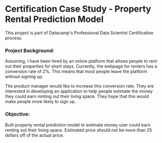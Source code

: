 # Certification Case Study - Property Rental Prediction Model

This project is part of Datacamp's Professional Data Scientist Certification process.

### Project Background:

Assuming, I have been hired by an online platform that allows people to rent out their properties for short stays. Currently, the webpage for renters has a conversion rate of 2%. This means that most people leave the platform without signing up.

The product manager would like to increase this conversion rate. They are interested in developing an application to help people estimate the money they could earn renting out their living space. They hope that this would make people more likely to sign up.

### Objective:

Built property rental prediction model to estimate money user could earn renting out their living space. Estimated price should not be more than 25 dollars off of the actual price.
